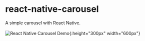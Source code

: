 # react-native-carousel
A simple carousel with React Native.
<br></br>
![React Native Carousel Demo](demo/react_native_carousel_screen_record.gif){:height="300px" width="600px"}
